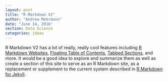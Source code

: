 ```yaml
---
layout: post
title: "R Markdown V2"
author: "Andrew Mehrmann"
date: "June 14, 2016"
section: Data Science
categories: ideas
---
```


R Markdown V2 has a lot of really, really cool features including [R Markdown Websites](http://rmarkdown.rstudio.com/rmarkdown_websites.html), [Floating Table of Contents](http://rmarkdown.rstudio.com/html_document_format.html#floating-toc), [Tabbed Sections](http://rmarkdown.rstudio.com/html_document_format.html#tabbed-sections), and more. It would be a good idea to explore and summarize them as well as create a section of this site to serve as an R Markdown site, as a replacement or supplement to the current system described in [R Markdown for Jekyll](/blog/2016/03/22/test.html).